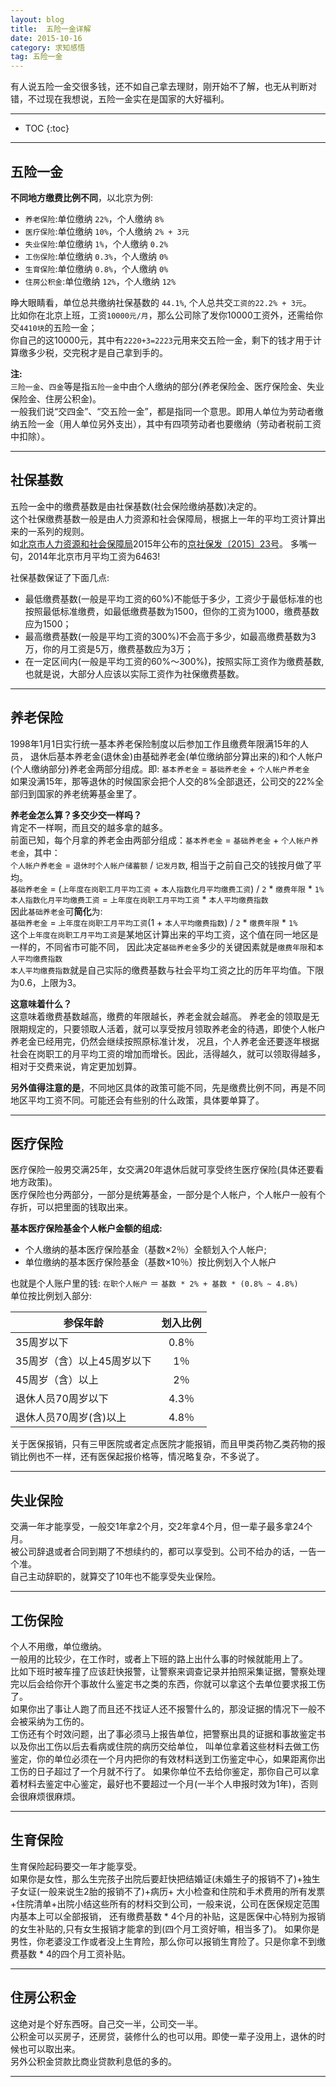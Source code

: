 ```yaml
---
layout: blog
title:  五险一金详解
date: 2015-10-16
category: 求知感悟
tag: 五险一金
---
```

有人说五险一金交很多钱，还不如自己拿去理财，刚开始不了解，也无从判断对错，不过现在我想说，五险一金实在是国家的大好福利。



*****

* TOC
{:toc}

*****

## 五险一金
**不同地方缴费比例不同**，以北京为例:  
* `养老保险`:单位缴纳 `22%`，个人缴纳 `8%`  
* `医疗保险`:单位缴纳 `10%`，个人缴纳 `2% + 3元`  
* `失业保险`:单位缴纳 `1%`，个人缴纳 `0.2%`  
* `工伤保险`:单位缴纳 `0.3%`，个人缴纳 `0%`  
* `生育保险`:单位缴纳 `0.8%`，个人缴纳 `0%`  
* `住房公积金`:单位缴纳 `12%`，个人缴纳 `12%`  

睁大眼睛看，单位总共缴纳社保基数的 `44.1%`, 个人总共交`工资的22.2% + 3元`。  
比如你在北京上班，工资`10000元/月`，那么公司除了发你10000工资外，还需给你交`4410块`的五险一金；  
你自己的这10000元，其中有`2220+3=2223`元用来交五险一金，剩下的钱才用于计算缴多少税，交完税才是自己拿到手的。


**注:**   
`三险一金`、`四金`等是指`五险一金`中由个人缴纳的部分(养老保险金、医疗保险金、失业保险金、住房公积金)。  
一般我们说“交四金”、“交五险一金”，都是指同一个意思。即用人单位为劳动者缴纳五险一金（用人单位另外支出），其中有四项劳动者也要缴纳（劳动者税前工资中扣除）。

******

## 社保基数
五险一金中的缴费基数是由社保基数(社会保险缴纳基数)决定的。  
这个社保缴费基数一般是由人力资源和社会保障局，根据上一年的平均工资计算出来的一系列的规则。  
如[北京市人力资源和社会保障局](http://www.bjrbj.gov.cn/)2015年公布的[京社保发〔2015〕23号](http://www.bjrbj.gov.cn/xxgk/gsgg/201507/t20150702_50932.html)。
多嘴一句，2014年北京市月平均工资为6463!

社保基数保证了下面几点:
* 最低缴费基数(一般是平均工资的60%)不能低于多少，工资少于最低标准的也按照最低标准缴费，如最低缴费基数为1500，但你的工资为1000，缴费基数应为1500；  
* 最高缴费基数(一般是平均工资的300%)不会高于多少，如最高缴费基数为3万，你的月工资是5万，缴费基数应为3万；
* 在一定区间内(一般是平均工资的60%～300%)，按照实际工资作为缴费基数,也就是说，大部分人应该以实际工资作为社保缴费基数。

******

## 养老保险
1998年1月1日实行统一基本养老保险制度以后参加工作且缴费年限满15年的人员，
退休后基本养老金(退休金)由基础养老金(单位缴纳部分算出来的)和个人帐户(个人缴纳部分)养老金两部分组成。即: `基本养老金` = `基础养老金` + `个人帐户养老金`  
如果没满15年，那等退休的时候国家会把个人交的8%全部退还，公司交的22%全部归到国家的养老统筹基金里了。

**养老金怎么算？多交少交一样吗？**  
肯定不一样啊，而且交的越多拿的越多。  
前面已知，每个月拿的养老金由两部分组成：`基本养老金` = `基础养老金` + `个人帐户养老金`，其中：  
`个人帐户养老金` = `退休时个人帐户储蓄额` / `记发月数`, 相当于之前自己交的钱按月做了平均。  
`基础养老金` = (`上年度在岗职工月平均工资` + `本人指数化月平均缴费工资`) / `2` * `缴费年限` * `1%`  
`本人指数化月平均缴费工资` = `上年度在岗职工月平均工资` * `本人平均缴费指数`  
因此`基础养老金`可**简化**为:  
`基础养老金` = `上年度在岗职工月平均工资`(1 + `本人平均缴费指数`) / `2` * `缴费年限` * `1%`  
这个`上年度在岗职工月平均工资`是某地区计算出来的平均工资，这个值在同一地区是一样的，不同省市可能不同，
因此决定`基础养老金`多少的关键因素就是`缴费年限`和`本人平均缴费指数`  
`本人平均缴费指数`就是自己实际的缴费基数与社会平均工资之比的历年平均值。下限为0.6，上限为3。

**这意味着什么？**  
这意味着缴费基数越高，缴费的年限越长，养老金就会越高。
养老金的领取是无限期规定的，只要领取人活着，就可以享受按月领取养老金的待遇，即使个人帐户养老金已经用完，仍然会继续按照原标准计发，
况且，个人养老金还要逐年根据社会在岗职工的月平均工资的增加而增长。因此，活得越久，就可以领取得越多，相对于交费来说，肯定更加划算。

**另外值得注意的是**，不同地区具体的政策可能不同，先是缴费比例不同，再是不同地区平均工资不同。可能还会有些别的什么政策，具体要单算了。

******

## 医疗保险
医疗保险一般男交满25年，女交满20年退休后就可享受终生医疗保险(具体还要看地方政策)。  
医疗保险也分两部分，一部分是统筹基金，一部分是个人帐户，个人帐户一般有个存折，可以把里面的钱取出来。  

**基本医疗保险基金个人帐户金额的组成:**
* 个人缴纳的基本医疗保险基金（基数×2％）全额划入个人帐户;
* 单位缴纳的基本医疗保险基金（基数×10％）按比例划入个人帐户  

也就是个人账户里的钱:
`在职个人帐户` ＝ `基数 * 2% + 基数 * (0.8% ~ 4.8%)`  
单位按比例划入部分:

| 参保年龄                   | 划入比例       |
| ------------------------- |:-------------:|
| 35周岁以下                 | 0.8％         |
| 35周岁（含）以上45周岁以下   | 1％           |
| 45周岁（含）以上            | 2％           |
| 退休人员70周岁以下          | 4.3％         |
| 退休人员70周岁(含)以上      | 4.8％         |

关于医保报销，只有三甲医院或者定点医院才能报销，而且甲类药物乙类药物的报销比例也不一样，还有医保起报价格等，情况略复杂，不多说了。

******

## 失业保险
交满一年才能享受，一般交1年拿2个月，交2年拿4个月，但一辈子最多拿24个月。  
被公司辞退或者合同到期了不想续约的，都可以享受到。公司不给办的话，一告一个准。  
自己主动辞职的，就算交了10年也不能享受失业保险。

******

## 工伤保险
个人不用缴，单位缴纳。  
一般用的比较少，在工作时，或者上下班的路上出什么事的时候就能用上了。  
比如下班时被车撞了应该赶快报警，让警察来调查记录并拍照采集证据，警察处理完以后会给你开个事故什么鉴定书之类的东西，你就可以拿这个去单位要求报工伤了。  
如果你出了事让人跑了而且还不找证人还不报警什么的，那没证据的情况下一般不会被采纳为工伤的。  
工伤还有个时效问题，出了事必须马上报告单位，把警察出具的证据和事故鉴定书以及你出工伤以后去看病或住院的病历交给单位，
叫单位拿着这些材料去做工伤鉴定，你的单位必须在一个月内把你的有效材料送到工伤鉴定中心，如果距离你出工伤的日子超过了一个月就不行了。
如果你单位不去给你鉴定，那你自己可以拿着材料去鉴定中心鉴定，最好也不要超过一个月(一半个人申报时效为1年)，否则会很麻烦很麻烦。

******

## 生育保险
生育保险起码要交一年才能享受。  
如果你是女性，那么生完孩子出院后要赶快把结婚证(未婚生子的报销不了)+独生子女证(一般来说生2胎的报销不了)+病历+
大小检查和住院和手术费用的所有发票+住院清单+出院小结这些所有的材料交到公司，一般来说，公司在医保规定范围内基本上可以全部报销，
还有缴费基数 * 4个月的补贴，这是医保中心特别为报销的女生补贴的,只有女生报销才能拿的到(四个月工资好嘛，相当多了)。
如果你是男性，你老婆没工作或者没上生育险，那么你可以报销生育险了。只是你拿不到缴费基数 * 4的四个月工资补贴。

*****

## 住房公积金
这绝对是个好东西呀。自己交一半，公司交一半。  
公积金可以买房子，还房贷，装修什么的也可以用。即使一辈子没用上，退休的时候也可以取出来。  
另外公积金贷款比商业贷款利息低的多的。

*****
